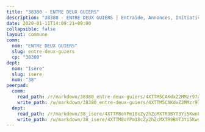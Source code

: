 ```yaml
---
title: "38380 - ENTRE DEUX GUIERS"
description: "38380 - ENTRE DEUX GUIERS | Entraide, Annonces, Initiatives"
date: 2020-01-11T14:09:21+09:00
collapsible: false
layout: commune
comm:
  nom: "ENTRE DEUX GUIERS"
  slug: entre-deux-guiers
  cp: "38380"
dept:
  nom: "Isère"
  slug: isere
  num: "38"
peerpad:
  comm:
    read_path: /r/markdown/38380_entre-deux-guiers/4XTTM5CAKdxZ2MMzr97xs1cH9RxSLqRRDFbkTtwfEfeHX8Dga
    write_path: /w/markdown/38380_entre-deux-guiers/4XTTM5CAKdxZ2MMzr97xs1cH9RxSLqRRDFbkTtwfEfeHX8Dga-K3TgTpxXakeC1r1Dud2RvauKoGiu6yUxYXUNJDu9N8GumWhcutVr1FbagXBHfoZtjbKq4KafSAdhAuqda6mCiw15t9xFboyZehURctxfrKbHzJqp9aNep4H7At5Qh1XNTgdYwptN
  dept:
    read_path: /r/markdown/38_isere/4XTTM8oYPm18cZy2hZcMXTR9BYT3Yi5KwnFvpXu1TXaRq7Q3V
    write_path: /w/markdown/38_isere/4XTTM8oYPm18cZy2hZcMXTR9BYT3Yi5KwnFvpXu1TXaRq7Q3V-K3TgUoSzs2JpJwfbzBvgU8N95mHo7JXz7NbEctNRM3EDb2iYHA4maKm3pRQwmboULLPnLFTEhRgTawPTWpmxTxKbTwDgAEzA9tUHjpudQTWdKWfdVSegAo77eCwhXTaVG7AyUZEs
---
```


